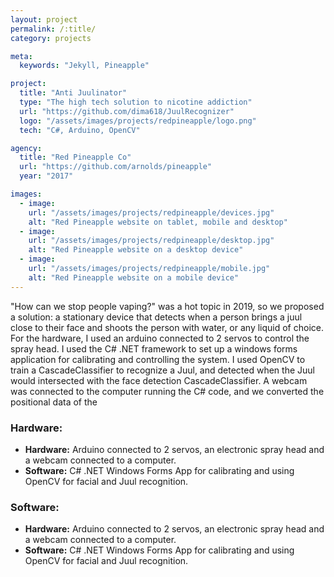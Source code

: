 ```yaml
---
layout: project
permalink: /:title/
category: projects

meta:
  keywords: "Jekyll, Pineapple"

project:
  title: "Anti Juulinator"
  type: "The high tech solution to nicotine addiction"
  url: "https://github.com/dima618/JuulRecognizer"
  logo: "/assets/images/projects/redpineapple/logo.png"
  tech: "C#, Arduino, OpenCV"

agency:
  title: "Red Pineapple Co"
  url: "https://github.com/arnolds/pineapple"
  year: "2017"

images:
  - image:
    url: "/assets/images/projects/redpineapple/devices.jpg"
    alt: "Red Pineapple website on tablet, mobile and desktop"
  - image:
    url: "/assets/images/projects/redpineapple/desktop.jpg"
    alt: "Red Pineapple website on a desktop device"
  - image:
    url: "/assets/images/projects/redpineapple/mobile.jpg"
    alt: "Red Pineapple website on a mobile device"
---
```

<p>"How can we stop people vaping?" was a hot topic in 2019, so we proposed a solution: a stationary device that detects when a person brings a juul close to their face and shoots the person with water, or any liquid of choice. For the hardware, I used an arduino connected to 2 servos to control the spray head. I used the C# .NET framework to set up a windows forms application for calibrating and controlling the system. I used OpenCV to train a CascadeClassifier to recognize a Juul, and detected when the Juul would intersected with the face detection CascadeClassifier. A webcam was connected to the computer running the C# code, and we converted the positional data of the </p>

<h3>Hardware:</h3>
<ul>
  <li><b>Hardware:</b> Arduino connected to 2 servos, an electronic spray head and a webcam connected to a computer.</li>
  <li><b>Software:</b> C# .NET Windows Forms App for calibrating and using OpenCV for facial and Juul recognition.</li>
</ul>
<h3>Software:</h3>
<ul>
  <li><b>Hardware:</b> Arduino connected to 2 servos, an electronic spray head and a webcam connected to a computer.</li>
  <li><b>Software:</b> C# .NET Windows Forms App for calibrating and using OpenCV for facial and Juul recognition.</li>
</ul>
